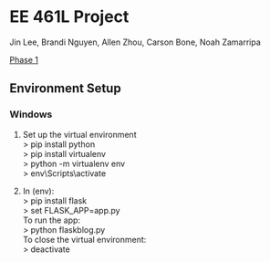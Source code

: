 # EE 461L Project
Jin Lee, Brandi Nguyen, Allen Zhou, Carson Bone, Noah Zamarripa  

[Phase 1](https://github.com/jin-lee-00/ee461l/wiki/Phase-1)

## Environment Setup  

### Windows
1. Set up the virtual environment  
\> pip install python  
\> pip install virtualenv  
\> python -m virtualenv env  
\> env\Scripts\activate  

3. In (env):  
\> pip install flask  
\> set FLASK_APP=app.py  
To run the app:  
\> python flaskblog.py  
To close the virtual environment:  
\> deactivate
